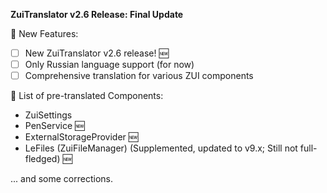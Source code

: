 **ZuiTranslator v2.6 Release: Final Update**

🚀 New Features:
- [ ] New ZuiTranslator v2.6 release! 🆕
- [ ] Only Russian language support (for now)
- [ ] Comprehensive translation for various ZUI components

🎁 List of pre-translated Components:

- ZuiSettings
- PenService 🆕
- ExternalStorageProvider 🆕
- LeFiles (ZuiFileManager) (Supplemented, updated to v9.x; Still not full-fledged) 🆕

... and some corrections.